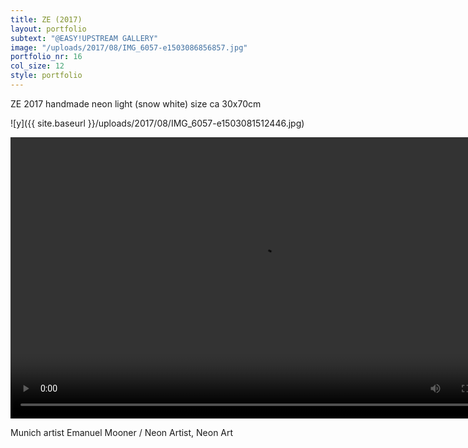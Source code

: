 ```yaml
---
title: ZE (2017)
layout: portfolio
subtext: "@EASY!UPSTREAM GALLERY"
image: "/uploads/2017/08/IMG_6057-e1503086856857.jpg"
portfolio_nr: 16
col_size: 12
style: portfolio
---
```

ZE
2017
handmade neon light (snow white)
size ca 30x70cm

![y]({{ site.baseurl }}/uploads/2017/08/IMG_6057-e1503081512446.jpg)


<div class="wp-playlist wp-video-playlist wp-playlist-light">

<video controls="controls" width="800" height="450" name="Galerie Benjamin Eck">
  <source src="{{ site.baseurl }}/uploads/2017/08/IMG_6058.mov">
</video>


Munich artist Emanuel Mooner / Neon Artist, Neon Art
